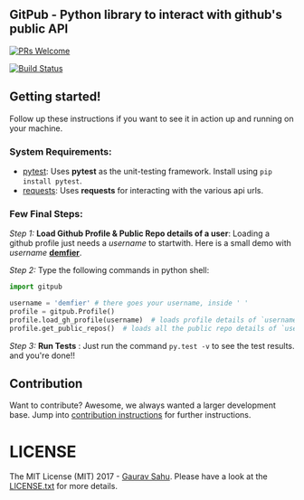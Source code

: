 ## GitPub - Python library to interact with github's public API
[![PRs Welcome](https://img.shields.io/badge/PRs-welcome-brightgreen.svg?style=flat-square)](http://makeapullrequest.com)

[![Build Status](https://travis-ci.org/Demfier/GitPub.svg?branch=master)](https://travis-ci.org/Demfier/GitPub)

## Getting started!
Follow up these instructions if you want to see it in action up and running on your machine.

### System Requirements:


* [pytest](http://doc.pytest.org/en/latest/): Uses __pytest__ as the unit-testing framework. Install using <code>pip install pytest</code>.
* [requests](https://pypi.python.org/pypi/requests/2.11.1): Uses __requests__ for interacting with the various api urls.




### Few Final Steps:


*Step 1:* __Load Github Profile & Public Repo details of a user__: Loading a github profile just needs a _username_ to startwith. Here is a small demo with _username_ [__demfier__](https://github.com/Demfier).<br>

*Step 2:* Type the following commands in python shell:

```python
import gitpub

username = 'demfier' # there goes your username, inside ' '
profile = gitpub.Profile()
profile.load_gh_profile(username)  # loads profile details of `username`
profile.get_public_repos()  # loads all the public repo details of `username`
```

*Step 3:* __Run Tests__ : Just run the command `py.test -v` to see the test results.
   and you're done!!



## Contribution
Want to contribute? Awesome, we always wanted a larger development base. Jump into  [contribution instructions](CONTRIBUTING.md) for further instructions.

# LICENSE
The MIT License (MIT) 2017 - [Gaurav Sahu](https://github.com/demfier). Please have a look at the [LICENSE.txt](https://github.com/Demfier/GitPub/blob/master/LICENSE.txt) for more details.
